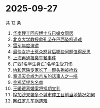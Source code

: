 # 2025-09-27

共 12 条

<!-- BEGIN ZHIHUSEARCH -->
<!-- 最后更新时间 Sat Sep 27 2025 00:21:06 GMT+0800 (China Standard Time) -->

1. [华南理工回应博士与已婚女同居](https://www.zhihu.com/search?q=%E5%8D%8E%E5%8D%97%E7%90%86%E5%B7%A5%E5%9B%9E%E5%BA%94%E5%8D%9A%E5%A3%AB%E4%B8%8E%E5%B7%B2%E5%A9%9A%E5%A5%B3%E5%90%8C%E5%B1%85)
1. [北京大学教授俞孔坚在巴西坠机遇难](https://www.zhihu.com/search?q=%E5%8C%97%E4%BA%AC%E5%A4%A7%E5%AD%A6%E6%95%99%E6%8E%88%E4%BF%9E%E5%AD%94%E5%9D%9A%E5%9C%A8%E5%B7%B4%E8%A5%BF%E5%9D%A0%E6%9C%BA%E9%81%87%E9%9A%BE)
1. [雷军年度演讲](https://www.zhihu.com/search?q=%E9%9B%B7%E5%86%9B%E5%B9%B4%E5%BA%A6%E6%BC%94%E8%AE%B2)
1. [最快女护士惹众怒背后哪些问题值得反思](https://www.zhihu.com/search?q=%E6%9C%80%E5%BF%AB%E5%A5%B3%E6%8A%A4%E5%A3%AB%E6%83%B9%E4%BC%97%E6%80%92%E8%83%8C%E5%90%8E%E5%93%AA%E4%BA%9B%E9%97%AE%E9%A2%98%E5%80%BC%E5%BE%97%E5%8F%8D%E6%80%9D)
1. [上海再通报臭午餐事件](https://www.zhihu.com/search?q=%E4%B8%8A%E6%B5%B7%E5%86%8D%E9%80%9A%E6%8A%A5%E8%87%AD%E5%8D%88%E9%A4%90%E4%BA%8B%E4%BB%B6)
1. [广西1名学生身亡1名学生受刀伤](https://www.zhihu.com/search?q=%E5%B9%BF%E8%A5%BF1%E5%90%8D%E5%AD%A6%E7%94%9F%E8%BA%AB%E4%BA%A11%E5%90%8D%E5%AD%A6%E7%94%9F%E5%8F%97%E5%88%80%E4%BC%A4)
1. [协和医院专家吃了一颗头孢被抢救](https://www.zhihu.com/search?q=%E5%8D%8F%E5%92%8C%E5%8C%BB%E9%99%A2%E4%B8%93%E5%AE%B6%E5%90%83%E4%BA%86%E4%B8%80%E9%A2%97%E5%A4%B4%E5%AD%A2%E8%A2%AB%E6%8A%A2%E6%95%91)
1. [章泽天会成为京东的话事人之一吗](https://www.zhihu.com/search?q=%E7%AB%A0%E6%B3%BD%E5%A4%A9%E4%BC%9A%E6%88%90%E4%B8%BA%E4%BA%AC%E4%B8%9C%E7%9A%84%E8%AF%9D%E4%BA%8B%E4%BA%BA%E4%B9%8B%E4%B8%80%E5%90%97)
1. [金鸡奖提名名单](https://www.zhihu.com/search?q=%E9%87%91%E9%B8%A1%E5%A5%96%E6%8F%90%E5%90%8D%E5%90%8D%E5%8D%95)
1. [王暖暖离婚案将择期宣判](https://www.zhihu.com/search?q=%E7%8E%8B%E6%9A%96%E6%9A%96%E7%A6%BB%E5%A9%9A%E6%A1%88%E5%B0%86%E6%8B%A9%E6%9C%9F%E5%AE%A3%E5%88%A4)
1. [桦加沙来袭多个城市停工目前当地情况如何](https://www.zhihu.com/search?q=%E6%A1%A6%E5%8A%A0%E6%B2%99%E6%9D%A5%E8%A2%AD%E5%A4%9A%E4%B8%AA%E5%9F%8E%E5%B8%82%E5%81%9C%E5%B7%A5%E7%9B%AE%E5%89%8D%E5%BD%93%E5%9C%B0%E6%83%85%E5%86%B5%E5%A6%82%E4%BD%95)
1. [网红罗几车祸遇难](https://www.zhihu.com/search?q=%E7%BD%91%E7%BA%A2%E7%BD%97%E5%87%A0%E8%BD%A6%E7%A5%B8%E9%81%87%E9%9A%BE)

<!-- END ZHIHUSEARCH -->
